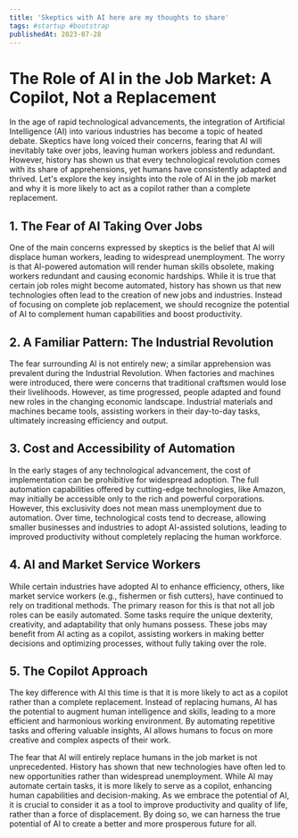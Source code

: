 ```yaml
---
title: 'Skeptics with AI here are my thoughts to share'
tags: #startup #bootstrap
publishedAt: 2023-07-28
---
```


# The Role of AI in the Job Market: A Copilot, Not a Replacement

In the age of rapid technological advancements, the integration of Artificial Intelligence (AI) into various industries has become a topic of heated debate. Skeptics have long voiced their concerns, fearing that AI will inevitably take over jobs, leaving human workers jobless and redundant. However, history has shown us that every technological revolution comes with its share of apprehensions, yet humans have consistently adapted and thrived. Let's explore the key insights into the role of AI in the job market and why it is more likely to act as a copilot rather than a complete replacement.

## 1. The Fear of AI Taking Over Jobs

One of the main concerns expressed by skeptics is the belief that AI will displace human workers, leading to widespread unemployment. The worry is that AI-powered automation will render human skills obsolete, making workers redundant and causing economic hardships. While it is true that certain job roles might become automated, history has shown us that new technologies often lead to the creation of new jobs and industries. Instead of focusing on complete job replacement, we should recognize the potential of AI to complement human capabilities and boost productivity.

## 2. A Familiar Pattern: The Industrial Revolution

The fear surrounding AI is not entirely new; a similar apprehension was prevalent during the Industrial Revolution. When factories and machines were introduced, there were concerns that traditional craftsmen would lose their livelihoods. However, as time progressed, people adapted and found new roles in the changing economic landscape. Industrial materials and machines became tools, assisting workers in their day-to-day tasks, ultimately increasing efficiency and output.

## 3. Cost and Accessibility of Automation

In the early stages of any technological advancement, the cost of implementation can be prohibitive for widespread adoption. The full automation capabilities offered by cutting-edge technologies, like Amazon, may initially be accessible only to the rich and powerful corporations. However, this exclusivity does not mean mass unemployment due to automation. Over time, technological costs tend to decrease, allowing smaller businesses and industries to adopt AI-assisted solutions, leading to improved productivity without completely replacing the human workforce.

## 4. AI and Market Service Workers

While certain industries have adopted AI to enhance efficiency, others, like market service workers (e.g., fishermen or fish cutters), have continued to rely on traditional methods. The primary reason for this is that not all job roles can be easily automated. Some tasks require the unique dexterity, creativity, and adaptability that only humans possess. These jobs may benefit from AI acting as a copilot, assisting workers in making better decisions and optimizing processes, without fully taking over the role.

## 5. The Copilot Approach

The key difference with AI this time is that it is more likely to act as a copilot rather than a complete replacement. Instead of replacing humans, AI has the potential to augment human intelligence and skills, leading to a more efficient and harmonious working environment. By automating repetitive tasks and offering valuable insights, AI allows humans to focus on more creative and complex aspects of their work.

The fear that AI will entirely replace humans in the job market is not unprecedented. History has shown that new technologies have often led to new opportunities rather than widespread unemployment. While AI may automate certain tasks, it is more likely to serve as a copilot, enhancing human capabilities and decision-making. As we embrace the potential of AI, it is crucial to consider it as a tool to improve productivity and quality of life, rather than a force of displacement. By doing so, we can harness the true potential of AI to create a better and more prosperous future for all.
